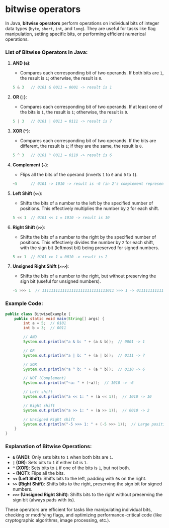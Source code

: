 # bitwise operators
In Java, **bitwise operators** perform operations on individual bits of integer data types (`byte`, `short`, `int`, and `long`). They are useful for tasks like flag manipulation, setting specific bits, or performing efficient numerical operations.

### List of Bitwise Operators in Java:

1. **AND (`&`)**: 
   - Compares each corresponding bit of two operands. If both bits are `1`, the result is `1`; otherwise, the result is `0`.
   ```java
   5 & 3   // 0101 & 0011 = 0001 -> result is 1
   ```

2. **OR (`|`)**: 
   - Compares each corresponding bit of two operands. If at least one of the bits is `1`, the result is `1`; otherwise, the result is `0`.
   ```java
   5 | 3   // 0101 | 0011 = 0111 -> result is 7
   ```

3. **XOR (`^`)**: 
   - Compares each corresponding bit of two operands. If the bits are different, the result is `1`; if they are the same, the result is `0`.
   ```java
   5 ^ 3   // 0101 ^ 0011 = 0110 -> result is 6
   ```

4. **Complement (`~`)**: 
   - Flips all the bits of the operand (inverts `1` to `0` and `0` to `1`).
   ```java
   ~5      // 0101 -> 1010 -> result is -6 (in 2's complement representation)
   ```

5. **Left Shift (`<<`)**: 
   - Shifts the bits of a number to the left by the specified number of positions. This effectively multiplies the number by `2` for each shift.
   ```java
   5 << 1  // 0101 << 1 = 1010 -> result is 10
   ```

6. **Right Shift (`>>`)**: 
   - Shifts the bits of a number to the right by the specified number of positions. This effectively divides the number by `2` for each shift, with the sign bit (leftmost bit) being preserved for signed numbers.
   ```java
   5 >> 1  // 0101 >> 1 = 0010 -> result is 2
   ```

7. **Unsigned Right Shift (`>>>`)**:
   - Shifts the bits of a number to the right, but without preserving the sign bit (useful for unsigned numbers).
   ```java
   -5 >>> 1  // 11111111111111111111111111111011 >>> 1 -> 01111111111111111111111111111101 -> result is a large positive value
   ```

### Example Code:

```java
public class BitwiseExample {
    public static void main(String[] args) {
        int a = 5;  // 0101
        int b = 3;  // 0011

        // AND
        System.out.println("a & b: " + (a & b));  // 0001 -> 1

        // OR
        System.out.println("a | b: " + (a | b));  // 0111 -> 7

        // XOR
        System.out.println("a ^ b: " + (a ^ b));  // 0110 -> 6

        // NOT (Complement)
        System.out.println("~a: " + (~a));  // 1010 -> -6

        // Left shift
        System.out.println("a << 1: " + (a << 1));  // 1010 -> 10

        // Right shift
        System.out.println("a >> 1: " + (a >> 1));  // 0010 -> 2

        // Unsigned Right shift
        System.out.println("-5 >>> 1: " + (-5 >>> 1));  // Large positive value
    }
}
```

### Explanation of Bitwise Operations:
- **`&` (AND)**: Only sets bits to `1` when both bits are `1`.
- **`|` (OR)**: Sets bits to `1` if either bit is `1`.
- **`^` (XOR)**: Sets bits to `1` if one of the bits is `1`, but not both.
- **`~` (NOT)**: Flips all the bits.
- **`<<` (Left Shift)**: Shifts bits to the left, padding with `0`s on the right.
- **`>>` (Right Shift)**: Shifts bits to the right, preserving the sign bit for signed numbers.
- **`>>>` (Unsigned Right Shift)**: Shifts bits to the right without preserving the sign bit (always pads with `0`s).

These operators are efficient for tasks like manipulating individual bits, checking or modifying flags, and optimizing performance-critical code (like cryptographic algorithms, image processing, etc.).

